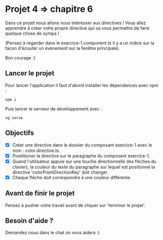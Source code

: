 # Projet 4 => chapitre 6

Dans ce projet nous allons nous intéresser aux directives ! Vous allez apprendre à créer votre propre directive qui va
vous permettre de faire quelque chose de sympa !

(Pensez à regarder dans le exercice-1.component.ts il y a un indice sur la facon d'écouter un évènement sur la fenêtre principale).

Bon courage :)

## Lancer le projet

Pour lancer l'application il faut d'abord installer les dépendances avec npm :

`npm i`

Puis lancer le serveur de développement avec :

`ng serve`

## Objectifs

- [x] Créer une directive dans le dossier du composant exercice-1 avec le nom : color.directive.ts.
- [x] Posititioner la directive sur le paragraphe du composant exercice-1.
- [x] Quand l'utilisateur appuie sur une touche directionnelle (les flèches du clavier), la couleur du texte du paragraphe sur lequel est positionné la directive 'colorFromDirectionKey' doit changer.
- [x] Chaque flèche doit correspondre à une couleur différente.

## Avant de finir le projet

Pensez à pusher votre travail avant de cliquer sur 'terminer le projet'.

## Besoin d'aide ?

Demandez nous dans le chat on vous aidera :)
